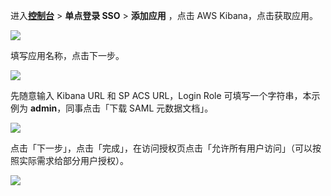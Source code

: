 <IntegrationDetailCard :title="`在 ${$localeConfig.brandName} 中创建应用`">

进入[**控制台**](https://console.genauth.ai) > **单点登录 SSO** > **添加应用** ，点击 AWS Kibana，点击获取应用。

![](~@imagesZhCn/integration/aws-kibana/1-3.png)

填写应用名称，点击下一步。

![](~@imagesZhCn/integration/aws-kibana/1-4.png)

先随意输入 Kibana URL 和 SP ACS URL，Login Role 可填写一个字符串，本示例为 **admin**，同事点击「下载 SAML 元数据文档」。

![](~@imagesZhCn/integration/aws-kibana/1-5.png)

点击「下一步」，点击「完成」，在访问授权页点击「允许所有用户访问」（可以按照实际需求给部分用户授权）。

![](~@imagesZhCn/integration/aws-kibana/1-6.png)

</IntegrationDetailCard>
